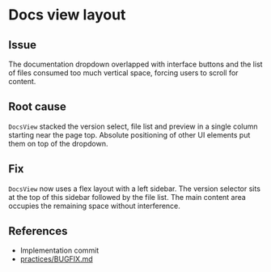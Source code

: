 # Docs view layout

## Issue
The documentation dropdown overlapped with interface buttons and the list of files consumed too much vertical space, forcing users to scroll for content.

## Root cause
`DocsView` stacked the version select, file list and preview in a single column starting near the page top. Absolute positioning of other UI elements put them on top of the dropdown.

## Fix
`DocsView` now uses a flex layout with a left sidebar. The version selector sits at the top of this sidebar followed by the file list. The main content area occupies the remaining space without interference.

## References
- Implementation commit
- [practices/BUGFIX.md](../../practices/BUGFIX.md)
